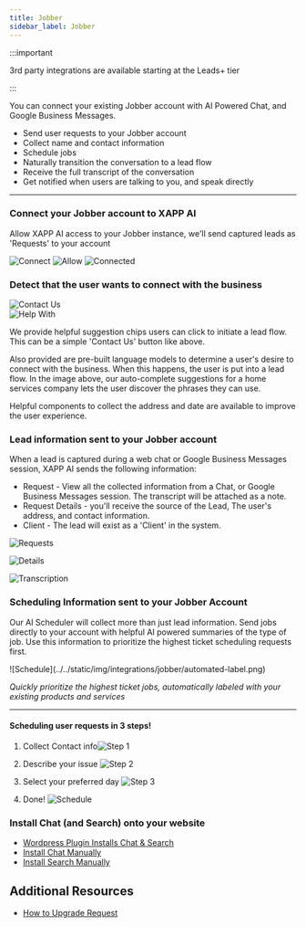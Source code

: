 ```yaml
---
title: Jobber
sidebar_label: Jobber
---
```


:::important

3rd party integrations are available starting at the Leads+ tier

:::

You can connect your existing Jobber account with AI Powered Chat, and Google Business Messages.

- Send user requests to your Jobber account
- Collect name and contact information
- Schedule jobs
- Naturally transition the conversation to a lead flow
- Receive the full transcript of the conversation
- Get notified when users are talking to you, and speak directly

---

### Connect your Jobber account to XAPP AI

Allow XAPP AI access to your Jobber instance, we'll send captured leads as 'Requests' to your account

<div style={{width: '40%'}}>

![Connect](../../static/img/integrations/jobber/integrate.png)
![Allow](../../static/img/integrations/jobber/oauth-allow-access.png)
![Connected](../../static/img/integrations/jobber/connected.png)

</div>

### Detect that the user wants to connect with the business

<div className="centered-image-container">
<img src="/img/integrations/lacrm/contact-us.png" alt="Contact Us"/>
</div>

<div className="centered-image-container">
<img src="/img/integrations/lacrm/help-with.png" alt="Help With"/>
</div>

We provide helpful suggestion chips users can click to initiate a lead flow. This can be a simple 'Contact Us' button like above.

Also provided are pre-built language models to determine a user's desire to connect with the business. When this happens, the user is put into a lead flow. In the image above, our auto-complete suggestions for a home services company lets the user discover the phrases they can use.

Helpful components to collect the address and date are available to improve the user experience.

### Lead information sent to your Jobber account

When a lead is captured during a web chat or Google Business Messages session, XAPP AI sends the following information:

- Request - View all the collected information from a Chat, or Google Business Messages session. The transcript will be attached as a note.
- Request Details - you'll receive the source of the Lead, The user's address, and contact information.
- Client - The lead will exist as a 'Client' in the system.

<div style={{width: '60%'}}>

![Requests](../../static/img/integrations/jobber/requests.png)

![Details](../../static/img/integrations/jobber/lead.png)

![Transcription](../../static/img/integrations/jobber/transcription.png)

</div>

### Scheduling Information sent to your Jobber Account

Our AI Scheduler will collect more than just lead information. Send jobs directly to your account with helpful AI powered summaries of the type of job. Use this information to prioritize the highest ticket scheduling requests first.

<div style={{width: '80%'}}>
![Schedule](../../static/img/integrations/jobber/automated-label.png)

_Quickly prioritize the highest ticket jobs, automatically labeled with your existing products and services_

<hr/>
</div>

<div style={{width: '40%'}}>

#### Scheduling user requests in 3 steps!

1. Collect Contact info![Step 1](../../static/img/integrations/housecall-pro/contact.png)

2. Describe your issue ![Step 2](../../static/img/integrations/housecall-pro/description.png)

3. Select your preferred day ![Step 3](../../static/img/integrations/housecall-pro/time.png)

4. Done! ![Schedule](../../static/img/integrations/jobber/created-job.png)

</div>

### Install Chat (and Search) onto your website

- [Wordpress Plugin Installs Chat & Search](/help/install/wordpress)
- [Install Chat Manually](/help/install/javascript)
- [Install Search Manually](/help/channels/intelligent-search)

## Additional Resources

- [How to Upgrade Request](/help/integrations/jobber/how-to-upgrade-request.md)
